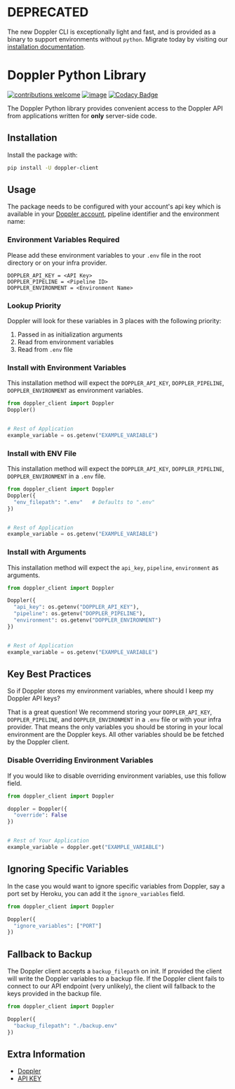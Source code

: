 # DEPRECATED
The new Doppler CLI is exceptionally light and fast, and is provided as a binary to support environments without `python`.
Migrate today by visiting our [installation documentation](https://docs.doppler.com/docs/enclave-installation).


# Doppler Python Library

[![contributions welcome](https://img.shields.io/badge/contributions-welcome-brightgreen.svg?style=flat)](https://github.com/DopplerHQ/python-client)
[![image](https://img.shields.io/pypi/v/doppler-client.svg)](https://pypi.org/project/doppler-client)
[![Codacy Badge](https://api.codacy.com/project/badge/Grade/fce9d6dc0162463aa8142efd0a1c0d5d)](https://www.codacy.com/app/Doppler/python-client?utm_source=github.com&amp;utm_medium=referral&amp;utm_content=DopplerHQ/python-client&amp;utm_campaign=Badge_Grade)

The Doppler Python library provides convenient access to the Doppler API from
applications written for **only** server-side code.

## Installation

Install the package with:

``` bash
pip install -U doppler-client
```

## Usage

The package needs to be configured with your account's api key which is available in your [Doppler account](https://doppler.com/workplace/api_key), pipeline identifier and the environment name:


### Environment Variables Required
Please add these environment variables to your `.env` file in the root directory or on your infra provider.

```
DOPPLER_API_KEY = <API Key>
DOPPLER_PIPELINE = <Pipeline ID>
DOPPLER_ENVIRONMENT = <Environment Name>
```

### Lookup Priority
Doppler will look for these variables in 3 places with the following priority:

1. Passed in as initialization arguments
2. Read from environment variables
3. Read from `.env` file


### Install with Environment Variables
This installation method will expect the `DOPPLER_API_KEY`, `DOPPLER_PIPELINE`, `DOPPLER_ENVIRONMENT` as environment variables.

``` python
from doppler_client import Doppler
Doppler()


# Rest of Application
example_variable = os.getenv("EXAMPLE_VARIABLE")
```

### Install with ENV File
This installation method will expect the `DOPPLER_API_KEY`, `DOPPLER_PIPELINE`, `DOPPLER_ENVIRONMENT` in a `.env` file.

``` python
from doppler_client import Doppler
Doppler({
  "env_filepath": ".env"   # Defaults to ".env"
})


# Rest of Application
example_variable = os.getenv("EXAMPLE_VARIABLE")
```

### Install with Arguments
This installation method will expect the `api_key`, `pipeline`, `environment` as arguments.

``` python
from doppler_client import Doppler

Doppler({
  "api_key": os.getenv("DOPPLER_API_KEY"),
  "pipeline": os.getenv("DOPPLER_PIPELINE"),
  "environment": os.getenv("DOPPLER_ENVIRONMENT")
})


# Rest of Application
example_variable = os.getenv("EXAMPLE_VARIABLE")
```

## Key Best Practices

So if Doppler stores my environment variables, where should I keep my Doppler API keys?

That is a great question! We recommend storing your `DOPPLER_API_KEY`, `DOPPLER_PIPELINE`, and `DOPPLER_ENVIRONMENT` 
in a `.env` file or with your infra provider. That means the only variables you should be storing in your local environment are the Doppler keys. All other variables should be be fetched by the Doppler client.


### Disable Overriding Environment Variables
If you would like to disable overriding environment variables, use this follow field.

``` python
from doppler_client import Doppler

doppler = Doppler({
  "override": False
})


# Rest of Your Application
example_variable = doppler.get("EXAMPLE_VARIABLE")
```


## Ignoring Specific Variables

In the case you would want to ignore specific variables from Doppler, say a port set by Heroku, you can add it the `ignore_variables` field.

``` python
from doppler_client import Doppler

Doppler({
  "ignore_variables": ["PORT"]
})
```

## Fallback to Backup

The Doppler client accepts a `backup_filepath` on init. If provided the client will write
the Doppler variables to a backup file. If the Doppler client fails to connect to our API
endpoint (very unlikely), the client will fallback to the keys provided in the backup file.

``` python
from doppler_client import Doppler

Doppler({
  "backup_filepath": "./backup.env"
})
```

## Extra Information

- [Doppler](https://doppler.com)
- [API KEY](https://doppler.com/workplace/api_key)

